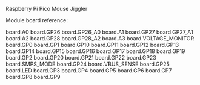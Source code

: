 Raspberry Pi Pico Mouse Jiggler

Module board reference:

board.A0 board.GP26 board.GP26_A0
board.A1 board.GP27 board.GP27_A1
board.A2 board.GP28 board.GP28_A2
board.A3 board.VOLTAGE_MONITOR
board.GP0
board.GP1
board.GP10
board.GP11
board.GP12
board.GP13
board.GP14
board.GP15
board.GP16
board.GP17
board.GP18
board.GP19
board.GP2
board.GP20
board.GP21
board.GP22
board.GP23 board.SMPS_MODE
board.GP24 board.VBUS_SENSE
board.GP25 board.LED
board.GP3
board.GP4
board.GP5
board.GP6
board.GP7
board.GP8
board.GP9
